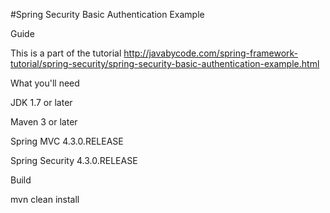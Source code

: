 #Spring Security Basic Authentication Example

Guide

This is a part of the tutorial http://javabycode.com/spring-framework-tutorial/spring-security/spring-security-basic-authentication-example.html

What you'll need

JDK 1.7 or later


Maven 3 or later

Spring MVC 4.3.0.RELEASE

Spring Security 4.3.0.RELEASE


Build

mvn clean install    
